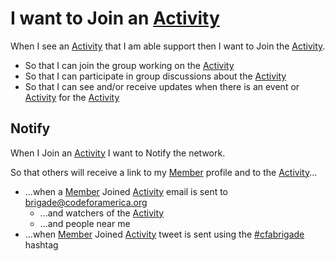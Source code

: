 #  I want to Join an [Activity](activity.md)
When I see an [Activity](activity.md) that I am able support then I want to Join the [Activity](activity.md).
* So that I can join the group working on the [Activity](activity.md)
* So that I can participate in group discussions about the [Activity](activity.md)
* So that I can see and/or receive updates when there is an event or [Activity](activity.md) for the [Activity](activity.md)

## Notify
When I Join an [Activity](activity.md) I want to Notify the network.

So that others will receive a link to my [Member](member.md) profile and to the [Activity](activity.md)...

* ...when a [Member](member.md) Joined [Activity](activity.md) email is sent to brigade@codeforamerica.org
  * ...and watchers of the [Activity](activity.md)
  * ...and people near me
* ...when [Member](member.md) Joined [Activity](activity.md) tweet is sent using the [#cfabrigade](https://twitter.com/#!/search/%23cfabrigade) hashtag